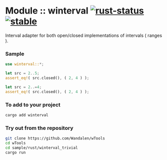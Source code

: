 # Module :: winterval [![rust-status](https://github.com/Wandalen/wTools/actions/workflows/ToolsRustPush.yml/badge.svg)](https://github.com/Wandalen/wTools/actions/workflows/ToolsRustPush.yml) [![stable](https://img.shields.io/badge/stability-stable-brightgreen.svg)](https://github.com/emersion/stability-badges#stable)

Interval adapter for both open/closed implementations of intervals ( ranges ).

### Sample

```rust
use winterval::*;

let src = 2..5;
assert_eq!( src.closed(), ( 2, 4 ) );

let src = 2..=4;
assert_eq!( src.closed(), ( 2, 4 ) );
```

### To add to your project

```sh
cargo add winterval
```

### Try out from the repository

```sh
git clone https://github.com/Wandalen/wTools
cd wTools
cd sample/rust/winterval_trivial
cargo run
```
